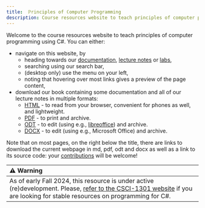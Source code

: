 ```yaml
---
title:  ℙrinciples of ℂomputer ℙrogramming 
description: Course resources website to teach principles of computer programming using C#.
---
```


Welcome to the course resources website to teach principles of computer programming using C#.
You can either:

- navigate on this website, by
    - heading towards our [documentation](./docs/), [lecture notes](./lectures/) or [labs](./labs/),
    - searching using our search bar,
    - (desktop only) use the menu on your left,
    - noting that hovering over most links gives a preview of the page content,
- download our book containing some documentation and all of our lecture notes in multiple formats:
    - [HTML](./book.html) - to read from your browser, convenient for phones as well, and lightweight.
    - [PDF](./book.pdf) - to print and archive.
    - [ODT](./book.odt) - to edit (using e.g., [libreoffice](https://www.libreoffice.org/)) and archive.
    - [DOCX](./book.docx) - to edit (using e.g., Microsoft Office) and archive.

Note that on most pages, on the right below the title, there are links to download the current webpage in md, pdf, odt and docx as well as a link to its source code: your [contributions](./docs/about/contributing) will be welcome!
    
| ⚠️ Warning       |
|:---------------------------|
| As of early Fall 2024, this resource is under active (re)development. Please, [refer to the CSCI-1301 website](https://csci-1301.github.io/) if you are looking for stable resources on programming for C#. |
